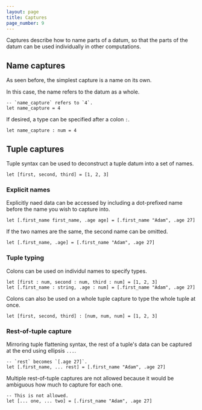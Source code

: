 ```yaml
---
layout: page
title: Captures
page_number: 9
---
```


Captures describe how to name parts of a datum, so that the parts of the datum
can be used individually in other computations.

## Name captures

As seen before, the simplest capture is a name on its own.

In this case, the name refers to the datum as a whole.

<!--wolf-->
```
-- `name_capture` refers to `4`.
let name_capture = 4
```

If desired, a type can be specified after a colon `:`.

<!--wolf-->
```
let name_capture : num = 4
```

## Tuple captures

Tuple syntax can be used to deconstruct a tuple datum into a set of names.

<!--wolf-->
```
let [first, second, third] = [1, 2, 3]
```

### Explicit names

Explicitly naed data can be accessed by including a dot-prefixed name before the
name you wish to capture into.

<!--wolf-->
```
let [.first_name first_name, .age age] = [.first_name "Adam", .age 27]
```

If the two names are the same, the second name can be omitted.

<!--wolf-->
```
let [.first_name, .age] = [.first_name "Adam", .age 27]
```

### Tuple typing

Colons can be used on individul names to specify types.

<!--wolf-->
```
let [first : num, second : num, third : num] = [1, 2, 3]
let [.first_name : string, .age : num] = [.first_name "Adam", .age 27]
```

Colons can also be used on a whole tuple capture to type the whole tuple at
once.

<!--wolf-->
```
let [first, second, third] : [num, num, num] = [1, 2, 3]
```

### Rest-of-tuple capture

Mirroring tuple flattening syntax, the rest of a tuple's data can be captured at
the end using ellipsis `...`.

<!--wolf-->
```
-- `rest` becomes `[.age 27]`.
let [.first_name, ... rest] = [.first_name "Adam", .age 27]
```

Multiple rest-of-tuple captures are not allowed because it would be ambiguous
how much to capture for each one.

<!--wolf-->
```
-- This is not allowed.
let [... one, ... two] = [.first_name "Adam", .age 27]
```